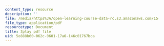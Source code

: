 ```yaml
---
content_type: resource
description: ''
file: /media/https%3A/open-learning-course-data-rc.s3.amazonaws.com/15-071-the-analytics-edge-spring-2017/5e888b60062c060117a6146c01767bca_YaEufT_7EbU.pdf
file_type: application/pdf
resourcetype: Document
title: 3play pdf file
uid: 5e888b60-062c-0601-17a6-146c01767bca
---
```

